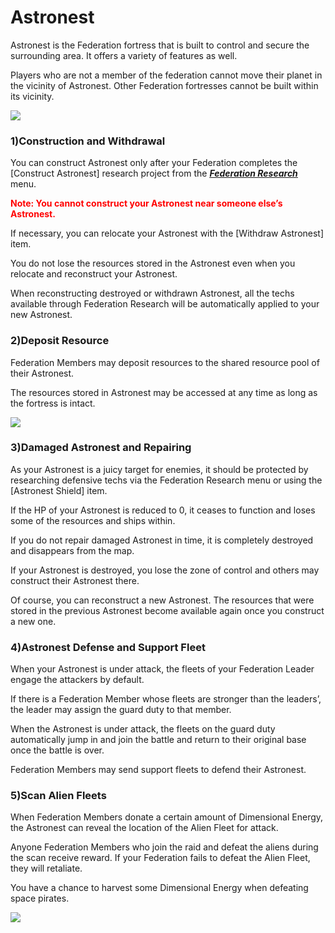 # Astronest

 Astronest is the Federation fortress that is built to control and secure the surrounding area. It offers a variety of features as well.

Players who are not a member of the federation cannot move their planet in the vicinity of Astronest. Other Federation fortresses cannot be built within its vicinity.

![](https://s3.ap-northeast-2.amazonaws.com/an2img/guide/604_001FedAstronest.png)



### 1)Construction and Withdrawal

 You can construct Astronest only after your Federation completes the [Construct Astronest] research project from the [***<u>Federation Research</u>***](eng/602fedresearch#Federation-Research) menu.

<font color="red">**Note: You cannot construct your Astronest near someone else’s Astronest.**</font>



If necessary, you can relocate your Astronest with the [Withdraw Astronest] item.

You do not lose the resources stored in the Astronest even when you relocate and reconstruct your Astronest.

When reconstructing destroyed or withdrawn Astronest, all the techs available through Federation Research will be automatically applied to your new Astronest.



### 2)Deposit Resource

 Federation Members may deposit resources to the shared resource pool of their Astronest.

The resources stored in Astronest may be accessed at any time as long as the fortress is intact.

![](https://s3.ap-northeast-2.amazonaws.com/an2img/guide/604_002FedStorage.png)



### 3)Damaged Astronest and Repairing

 As your Astronest is a juicy target for enemies, it should be protected by researching defensive techs via the Federation Research menu or using the [Astronest Shield] item.

If the HP of your Astronest is reduced to 0, it ceases to function and loses some of the resources and ships within.

If you do not repair damaged Astronest in time, it is completely destroyed and disappears from the map.

If your Astronest is destroyed, you lose the zone of control and others may construct their Astronest there.

Of course, you can reconstruct a new Astronest. The resources that were stored in the previous Astronest become available again once you construct a new one.



### 4)Astronest Defense and Support Fleet

 When your Astronest is under attack, the fleets of your Federation Leader engage the attackers by default.

If there is a Federation Member whose fleets are stronger than the leaders’, the leader may assign the guard duty to that member.

When the Astronest is under attack, the fleets on the guard duty automatically jump in and join the battle and return to their original base once the battle is over.

Federation Members may send support fleets to defend their Astronest.



### 5)Scan Alien Fleets

 When Federation Members donate a certain amount of Dimensional Energy, the Astronest can reveal the location of the Alien Fleet for attack. 

Anyone Federation Members who join the raid and defeat the aliens during the scan receive reward. If your Federation fails to defeat the Alien Fleet, they will retaliate.

You have a chance to harvest some Dimensional Energy when defeating space pirates.

![](https://s3.ap-northeast-2.amazonaws.com/an2img/guide/604_006FedScan.png)